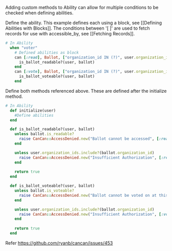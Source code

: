 Adding custom methods to Ability can allow for multiple conditions to be checked when defining abilities.

Define the ability.  This example defines each using a block, see [[Defining Abilities with Blocks]].  The conditions between '[ ]' are used to fetch records for use with accessible_by, see [[Fetching Records]].

```ruby
# In Ability
  when "voter"
    # Defined abilities as block
    can [:read], Ballot, ["organization_id IN (?)", user.organization_ids] do |ballot|
      is_ballot_readable?(user, ballot)
    end
    can [:vote], Ballot, ["organization_id IN (?)", user.organization_ids] do |ballot|
      is_ballot_voteable?(user, ballot)
    end
```

Define both methods referenced above.  These are defined after the initialize method.

```ruby
# In Ability
  def initialize(user)
    #Define abilities
  end

  def is_ballot_readable?(user, ballot)
    unless ballot.is_readable?
      raise CanCan::AccessDenied.new("Ballot cannot be accessed", [:read, :index, :show], Ballot)
    end

    unless user.organization_ids.include?(ballot.organization_id)
      raise CanCan::AccessDenied.new("Insufficient Authorization", [:read, :index, :show], Ballot)
    end
    
    return true
  end

  def is_ballot_voteable?(user, ballot)
    unless ballot.is_voteable?
      raise CanCan::AccessDenied.new("Ballot cannot be voted on at this time", [:vote], Ballot)
    end

    unless user.organization_ids.include?(ballot.organization_id)
      raise CanCan::AccessDenied.new("Insufficient Authorization", [:vote], Ballot)
    end
    
    return true
  end
```


Refer https://github.com/ryanb/cancan/issues/453